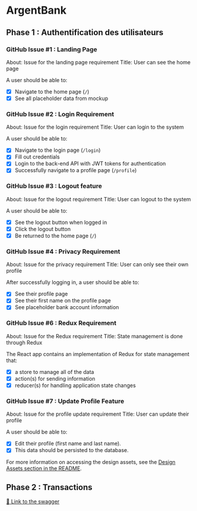 # ArgentBank

## Phase 1 : Authentification des utilisateurs

### GitHub Issue #1 : Landing Page

About: Issue for the landing page requirement
Title: User can see the home page

A user should be able to:

- [x] Navigate to the home page (`/`)
- [x] See all placeholder data from mockup

### GitHub Issue #2 : Login Requirement

About: Issue for the login requirement
Title: User can login to the system

A user should be able to:

- [x] Navigate to the login page (`/login`)
- [x] Fill out credentials
- [x] Login to the back-end API with JWT tokens for authentication
- [x] Successfully navigate to a profile page (`/profile`)

### GitHub Issue #3 : Logout feature

About: Issue for the logout requirement
Title: User can logout to the system

A user should be able to:

- [x] See the logout button when logged in
- [x] Click the logout button
- [x] Be returned to the home page (`/`)

### GitHub Issue #4 : Privacy Requirement

About: Issue for the privacy requirement
Title: User can only see their own profile

After successfully logging in, a user should be able to:

- [x] See their profile page
- [x] See their first name on the profile page
- [x] See placeholder bank account information

### GitHub Issue #6 : Redux Requirement

About: Issue for the Redux requirement
Title: State management is done through Redux

The React app contains an implementation of Redux for state management that:

- [x] a store to manage all of the data
- [x] action(s) for sending information
- [x] reducer(s) for handling application state changes

### GitHub Issue #7 : Update Profile Feature

About: Issue for the profile update requirement
Title: User can update their profile

A user should be able to:

- [x] Edit their profile (first name and last name).
- [x] This data should be persisted to the database.

For more information on accessing the design assets, see the [Design Assets section in the README](https://github.com/OpenClassrooms-Student-Center/Project-10-Bank-API#design-assets).

## Phase 2 : Transactions

[🔗 Link to the swagger](https:)
